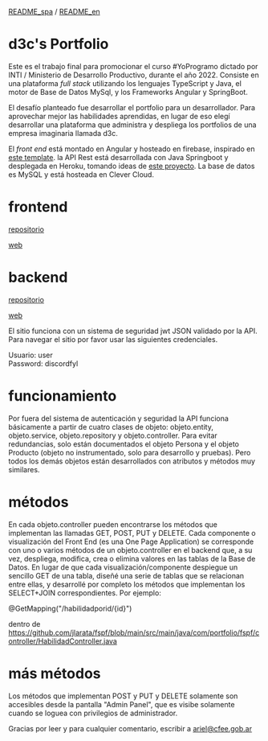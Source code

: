
[README_spa](https://github.com/jlarata/portfolio/blob/main/README.md) / [README_en](https://github.com/jlarata/portfolio/blob/main/README_en.md)



# d3c's Portfolio

Este es el trabajo final para promocionar el curso #YoProgramo dictado por INTI / Ministerio de Desarrollo Productivo, durante el año 2022. Consiste en una plataforma _full stack_ utilizando los lenguajes TypeScript y Java, el motor de Base de Datos MySql, y los Frameworks Angular y SpringBoot.

El desafío planteado fue desarrollar el portfolio para un desarrollador. Para aprovechar mejor las habilidades aprendidas, en lugar de eso elegí desarrollar una plataforma que administra y despliega los portfolios de una empresa imaginaria llamada d3c.

El _front end_ está montado en Angular y hosteado en firebase, inspirado en [este template](https://www.youtube.com/watch?v=LOMm7W9R0Oo). la API Rest está desarrollada con Java Springboot y desplegada en Heroku, tomando ideas de [este proyecto](https://inezpre5.wordpress.com/2019/04/15/jwt-con-spring-boot-mysql-y-angular-7-capitulo-1-presentacion-del-proyecto/). La base de datos es MySQL y está hosteada en Clever Cloud. 

# frontend

[repositorio](https://github.com/jlarata/portfolio)
<br>

[web](https://portfolio-1dac6.web.app/)

 # backend

[repositorio](https://github.com/jlarata/fspf)
<br>

[web](http://fspf.herokuapp.com/)


El sitio funciona con un sistema de seguridad jwt JSON validado por la API. Para navegar el sitio por favor usar las siguientes credenciales.

Usuario: user
<br>
Password: discordfyl

 # funcionamiento

Por fuera del sistema de autenticación y seguridad la API funciona básicamente a partir de cuatro clases de objeto: objeto.entity, objeto.service, objeto.repository y objeto.controller. Para evitar redundancias, solo están documentados el objeto Persona y el objeto Producto (objeto no instrumentado, solo para desarrollo y pruebas). Pero todos los demás objetos están desarrollados con atributos y métodos muy similares.

 # métodos

En cada objeto.controller pueden encontrarse los métodos que implementan las llamadas GET, POST, PUT y DELETE. Cada componente o visualización del Front End (es una One Page Application) se corresponde con uno o varios métodos de un objeto.controller en el backend que, a su vez, despliega, modifica, crea o elimina valores en las tablas de la Base de Datos. En lugar de que cada visualización/componente despiegue un sencillo GET de una tabla, diseñé una serie de tablas que se relacionan entre ellas, y desarrollé por completo los métodos que implementan los SELECT+JOIN correspondientes. Por ejemplo: 

@GetMapping("/habilidadporid/{id}")

dentro de https://github.com/jlarata/fspf/blob/main/src/main/java/com/portfolio/fspf/controller/HabilidadController.java

 # más métodos

Los métodos que implementan POST y PUT y DELETE solamente son accesibles desde la pantalla "Admin Panel", que es visibe solamente cuando se loguea con privilegios de administrador.

Gracias por leer y para cualquier comentario, escribir a ariel@cfee.gob.ar
